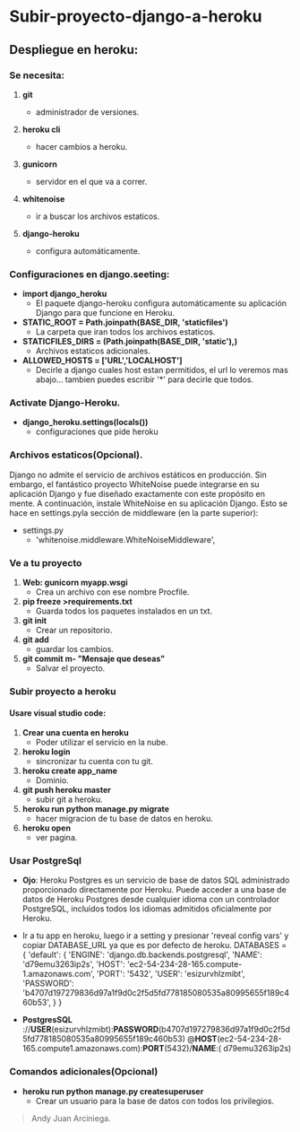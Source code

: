 # Subir-proyecto-django-a-heroku
## Despliegue en heroku:

### Se necesita:

1. __git__ 
    * administrador de versiones.
    
2. __heroku cli__
    * hacer cambios a heroku.
    
3. __gunicorn__ 
    * servidor en el que va a correr.
    
4. __whitenoise__
    * ir a buscar los archivos estaticos.
    
5. __django-heroku__
    * configura automáticamente.


### Configuraciones en django.seeting:
- __import django_heroku__
   * El paquete django-heroku configura automáticamente su aplicación Django para que funcione en Heroku.
- __STATIC_ROOT = Path.joinpath(BASE_DIR, 'staticfiles')__
   * La carpeta que iran todos los archivos estaticos.
- __STATICFILES_DIRS = (Path.joinpath(BASE_DIR, 'static'),)__
   * Archivos estaticos adicionales.
- __ALLOWED_HOSTS = ['URL','LOCALHOST']__
   * Decirle a django cuales host estan permitidos, el url lo veremos mas abajo... tambien puedes escribir '*' para decirle que todos.
   
### Activate Django-Heroku.
- __django_heroku.settings(locals())__
   * configuraciones que pide heroku

### Archivos estaticos(Opcional).
Django no admite el servicio de archivos estáticos en producción. Sin embargo, el fantástico proyecto WhiteNoise puede integrarse en su aplicación Django y fue diseñado exactamente con este propósito en mente. A continuación, instale WhiteNoise en su aplicación Django. Esto se hace en settings.pyla sección de middleware (en la parte superior):
* settings.py
    * 'whitenoise.middleware.WhiteNoiseMiddleware',

### Ve a tu proyecto
1. __Web: gunicorn myapp.wsgi__
    * Crea un archivo con ese nombre Procfile.
2. __pip freeze >requirements.txt__
    * Guarda todos los paquetes instalados en un txt.
3. __git init__
    * Crear un repositorio.
4. __git add__
    * guardar los cambios.
5. __git commit m- "Mensaje que deseas"__
    * Salvar el proyecto.

### Subir proyecto a heroku
#### Usare visual studio code:
1. __Crear una cuenta en heroku__
    * Poder utilizar el servicio en la nube.
2. __heroku login__
    * sincronizar tu cuenta con tu git.
3. __heroku create app_name__
    * Dominio.
4. __git push heroku master__ 
    * subir git a heroku.
5. __heroku run python manage.py migrate__
    * hacer migracion de tu base de datos en heroku.
6. __heroku open__
    * ver pagina.

### Usar PostgreSql
- __Ojo__: Heroku Postgres es un servicio de base de datos SQL administrado proporcionado directamente por Heroku. Puede acceder a una base de datos de Heroku Postgres desde cualquier idioma con un controlador PostgreSQL, incluidos todos los idiomas admitidos oficialmente por Heroku.

- Ir a tu app en heroku, luego ir a setting y presionar 'reveal config vars' y copiar DATABASE_URL ya que es por defecto de heroku.
DATABASES = {
    'default': {
        'ENGINE': 'django.db.backends.postgresql',
        'NAME': 'd79emu3263ip2s',
        'HOST': 'ec2-54-234-28-165.compute-1.amazonaws.com',
        'PORT': '5432',
        'USER': 'esizurvhlzmibt',
        'PASSWORD': 'b4707d197279836d97a1f9d0c2f5d5fd778185080535a80995655f189c460b53',
    }
}
- __PostgresSQL__ ://__USER__(esizurvhlzmibt):__PASSWORD__(b4707d197279836d97a1f9d0c2f5d5fd778185080535a80995655f189c460b53)
@__HOST__(ec2-54-234-28-165.compute1.amazonaws.com):__PORT__(5432)/__NAME__:( d79emu3263ip2s)


### Comandos adicionales(Opcional)
- __heroku run python manage.py createsuperuser__
   * Crear un usuario para la base de datos con todos los privilegios.

> Andy Juan Arciniega.
